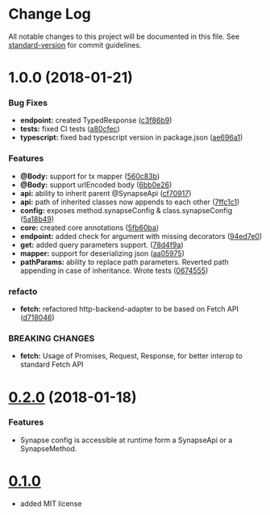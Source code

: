 # Change Log

All notable changes to this project will be documented in this file. See [standard-version](https://github.com/conventional-changelog/standard-version) for commit guidelines.

<a name="1.0.0"></a>
# 1.0.0 (2018-01-21)


### Bug Fixes

* **endpoint:** created TypedResponse ([c3f86b9](https://gitlab.com/Pryum/synapse/commit/c3f86b9))
* **tests:** fixed CI tests ([a80cfec](https://gitlab.com/Pryum/synapse/commit/a80cfec))
* **typescript:** fixed bad typescript version in package.json ([ae696a1](https://gitlab.com/Pryum/synapse/commit/ae696a1))


### Features

* **@Body:** support for tx mapper ([560c83b](https://gitlab.com/Pryum/synapse/commit/560c83b))
* **@Body:** support urlEncoded body ([6bb0e26](https://gitlab.com/Pryum/synapse/commit/6bb0e26))
* **api:** ability to inherit parent @SynapseApi ([cf70917](https://gitlab.com/Pryum/synapse/commit/cf70917))
* **api:** path of inherited classes now appends to each other ([7ffc1c1](https://gitlab.com/Pryum/synapse/commit/7ffc1c1))
* **config:** exposes method.synapseConfig & class.synapseConfig ([5a18b49](https://gitlab.com/Pryum/synapse/commit/5a18b49))
* **core:** created core annotations ([5fb60ba](https://gitlab.com/Pryum/synapse/commit/5fb60ba))
* **endpoint:** added check for argument with missing decorators ([94ed7e0](https://gitlab.com/Pryum/synapse/commit/94ed7e0))
* **get:** added query parameters support. ([78d4f9a](https://gitlab.com/Pryum/synapse/commit/78d4f9a))
* **mapper:** support for deserializing json ([aa05975](https://gitlab.com/Pryum/synapse/commit/aa05975))
* **pathParams:** ability to replace path parameters. Reverted path appending in case of inheritance. Wrote tests ([0674555](https://gitlab.com/Pryum/synapse/commit/0674555))


### refacto

* **fetch:** refactored http-backend-adapter to be based on Fetch API ([d718046](https://gitlab.com/Pryum/synapse/commit/d718046))


### BREAKING CHANGES

* **fetch:** Usage of Promises, Request, Response, for better interop to standard Fetch API



<a name="0.2.0"></a>

# [0.2.0]() (2018-01-18)

### Features
- Synapse config is accessible at runtime form a SynapseApi or a SynapseMethod.

# [0.1.0]()
- added MIT license
